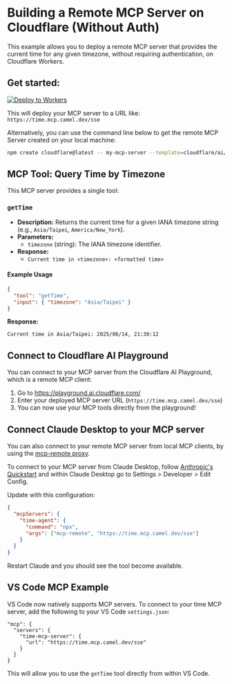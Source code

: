 # Building a Remote MCP Server on Cloudflare (Without Auth)

This example allows you to deploy a remote MCP server that provides the current time for any given timezone, without requiring authentication, on Cloudflare Workers.

## Get started:

[![Deploy to Workers](https://deploy.workers.cloudflare.com/button)](https://deploy.workers.cloudflare.com/?url=https://github.com/cloudflare/ai/tree/main/demos/remote-mcp-authless)

This will deploy your MCP server to a URL like: `https://time.mcp.camel.dev/sse`

Alternatively, you can use the command line below to get the remote MCP Server created on your local machine:

```bash
npm create cloudflare@latest -- my-mcp-server --template=cloudflare/ai/demos/remote-mcp-authless
```

## MCP Tool: Query Time by Timezone

This MCP server provides a single tool:

### `getTime`

- **Description:** Returns the current time for a given IANA timezone string (e.g., `Asia/Taipei`, `America/New_York`).
- **Parameters:**
  - `timezone` (string): The IANA timezone identifier.
- **Response:**
  - `Current time in <timezone>: <formatted time>`

#### Example Usage

```json
{
  "tool": "getTime",
  "input": { "timezone": "Asia/Taipei" }
}
```

**Response:**

```
Current time in Asia/Taipei: 2025/06/14, 21:30:12
```

## Connect to Cloudflare AI Playground

You can connect to your MCP server from the Cloudflare AI Playground, which is a remote MCP client:

1. Go to https://playground.ai.cloudflare.com/
2. Enter your deployed MCP server URL (`https://time.mcp.camel.dev/sse`)
3. You can now use your MCP tools directly from the playground!

## Connect Claude Desktop to your MCP server

You can also connect to your remote MCP server from local MCP clients, by using the [mcp-remote proxy](https://www.npmjs.com/package/mcp-remote).

To connect to your MCP server from Claude Desktop, follow [Anthropic's Quickstart](https://modelcontextprotocol.io/quickstart/user) and within Claude Desktop go to Settings > Developer > Edit Config.

Update with this configuration:

```json
{
  "mcpServers": {
    "time-agent": {
      "command": "npx",
      "args": ["mcp-remote", "https://time.mcp.camel.dev/sse"]
    }
  }
}
```

Restart Claude and you should see the tool become available.

## VS Code MCP Example

VS Code now natively supports MCP servers. To connect to your time MCP server, add the following to your VS Code `settings.json`:

```jsonc
"mcp": {
  "servers": {
    "time-mcp-server": {
      "url": "https://time.mcp.camel.dev/sse"
    }
  }
}
```

This will allow you to use the `getTime` tool directly from within VS Code.
